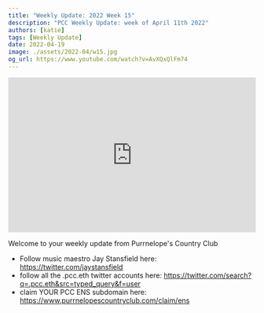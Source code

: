 ```yaml
---
title: "Weekly Update: 2022 Week 15"
description: "PCC Weekly Update: week of April 11th 2022"
authors: [katie]
tags: [Weekly Update]
date: 2022-04-19
image: ./assets/2022-04/w15.jpg
og_url: https://www.youtube.com/watch?v=AvXQxQlFm74
---
```


<iframe width="100%" height="315" src="https://www.youtube.com/embed/AvXQxQlFm74" title="YouTube video player" frameborder="0" allow="accelerometer; autoplay; clipboard-write; encrypted-media; gyroscope; picture-in-picture" allowFullScreen></iframe>

<!--truncate-->

Welcome to your weekly update from Purrnelope's Country Club

- Follow music maestro Jay Stansfield here: https://twitter.com/jaystansfield
- follow all the .pcc.eth twitter accounts here: https://twitter.com/search?q=.pcc.eth&src=typed_query&f=user
- claim YOUR PCC ENS subdomain here: https://www.purrnelopescountryclub.com/claim/ens
